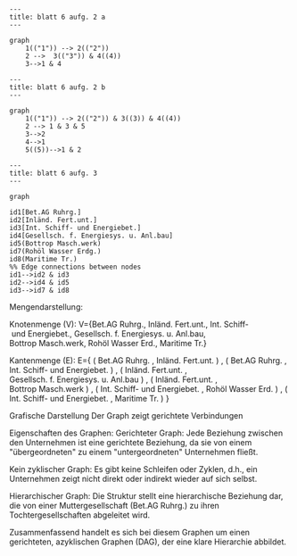 ```mermaid
---
title: blatt 6 aufg. 2 a
---

graph
    1(("1")) --> 2(("2"))
    2 -->  3(("3")) & 4((4))
    3-->1 & 4
```

```mermaid
---
title: blatt 6 aufg. 2 b
---

graph
    1(("1")) --> 2(("2")) & 3((3)) & 4((4))
    2 --> 1 & 3 & 5
    3-->2
    4-->1
    5((5))-->1 & 2
```

```mermaid
---
title: blatt 6 aufg. 3
---

graph

id1[Bet.AG Ruhrg.]
id2[Inländ. Fert.unt.]
id3[Int. Schiff- und Energiebet.]
id4[Gesellsch. f. Energiesys. u. Anl.bau]
id5(Bottrop Masch.werk)
id7(Rohöl Wasser Erdg.)
id8(Maritime Tr.)
%% Edge connections between nodes
id1-->id2 & id3
id2-->id4 & id5
id3-->id7 & id8
```

Mengendarstellung:

Knotenmenge (V):
V={Bet.AG Ruhrg., Inländ. Fert.unt., Int. Schiff- und Energiebet., Gesellsch. f. Energiesys. u. Anl.bau,
Bottrop Masch.werk, Rohöl Wasser Erd., Maritime Tr.}

Kantenmenge (E): E={ ( Bet.AG Ruhrg. , Inländ. Fert.unt. ) , ( Bet.AG Ruhrg. , Int. Schiff- und Energiebet. )
, ( Inländ. Fert.unt. , Gesellsch. f. Energiesys. u. Anl.bau ) , ( Inländ. Fert.unt. , Bottrop Masch.werk ) ,
( Int. Schiff- und Energiebet. , Rohöl Wasser Erd. ) , ( Int. Schiff- und Energiebet. , Maritime Tr. ) }

Grafische Darstellung Der Graph zeigt gerichtete Verbindungen

Eigenschaften des Graphen: Gerichteter Graph: Jede Beziehung zwischen den Unternehmen ist eine gerichtete
Beziehung, da sie von einem "übergeordneten" zu einem "untergeordneten" Unternehmen fließt.

Kein zyklischer Graph: Es gibt keine Schleifen oder Zyklen, d.h., ein Unternehmen zeigt nicht direkt oder
indirekt wieder auf sich selbst.

Hierarchischer Graph: Die Struktur stellt eine hierarchische Beziehung dar, die von einer Muttergesellschaft
(Bet.AG Ruhrg.) zu ihren Tochtergesellschaften abgeleitet wird.

Zusammenfassend handelt es sich bei diesem Graphen um einen gerichteten, azyklischen Graphen (DAG), der eine
klare Hierarchie abbildet.

